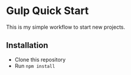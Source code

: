 # Gulp Quick Start

This is my simple workflow to start new projects.

## Installation

* Clone this repository
* Run `npm install`